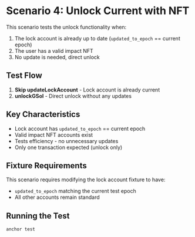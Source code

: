 # Scenario 4: Unlock Current with NFT

This scenario tests the unlock functionality when:
1. The lock account is already up to date (`updated_to_epoch` == current epoch)
2. The user has a valid impact NFT
3. No update is needed, direct unlock

## Test Flow

1. **Skip updateLockAccount** - Lock account is already current
2. **unlockGSol** - Direct unlock without any updates

## Key Characteristics

- Lock account has `updated_to_epoch` == current epoch
- Valid impact NFT accounts exist
- Tests efficiency - no unnecessary updates
- Only one transaction expected (unlock only)

## Fixture Requirements

This scenario requires modifying the lock account fixture to have:
- `updated_to_epoch` matching the current test epoch
- All other accounts remain standard

## Running the Test

```bash
anchor test
```